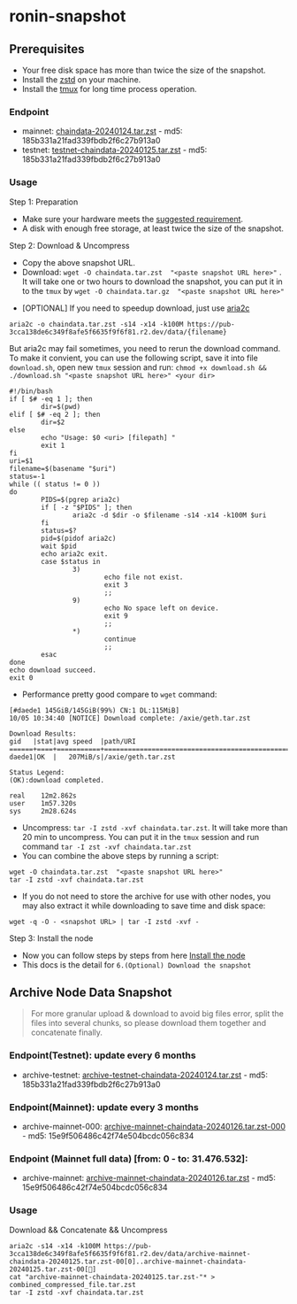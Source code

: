 # ronin-snapshot

## Prerequisites
- Your free disk space has more than twice the size of the snapshot.
- Install the [zstd](https://github.com/facebook/zstd) on your machine.
- Install the [tmux](https://github.com/tmux/tmux/wiki/Installing) for long time process operation.


### Endpoint

- mainnet: [chaindata-20240124.tar.zst](https://pub-3cca138de6c349f8afe5f6635f9f6f81.r2.dev/data/chaindata-20240124.tar.zst) - md5: 185b331a21fad339fbdb2f6c27b913a0
- testnet: [testnet-chaindata-20240125.tar.zst](https://pub-3cca138de6c349f8afe5f6635f9f6f81.r2.dev/data/testnet-chaindata-20240125.tar.zst) - md5: 185b331a21fad339fbdb2f6c27b913a0

### Usage

Step 1: Preparation
- Make sure your hardware meets the [suggested requirement](https://docs.roninchain.com/docs/node-operators/mainnet/non-validator#install-the-node).
- A disk with enough free storage, at least twice the size of the snapshot.

Step 2: Download & Uncompress
- Copy the above snapshot URL.
- Download:  `wget -O chaindata.tar.zst  "<paste snapshot URL here>"` . It will take one or two hours to download the snapshot, you can put it in to the `tmux` by `wget -O chaindata.tar.gz  "<paste snapshot URL here>"`


* [OPTIONAL] If you need to speedup download, just use [aria2c](https://github.com/aria2/aria2)
```
aria2c -o chaindata.tar.zst -s14 -x14 -k100M https://pub-3cca138de6c349f8afe5f6635f9f6f81.r2.dev/data/{filename}
```

But aria2c may fail sometimes, you need to rerun the download command. To make it convient, you can use the following script, save it into file `download.sh`, open new `tmux` session and run: `chmod +x download.sh && ./download.sh "<paste snapshot URL here>" <your dir>`
```
#!/bin/bash
if [ $# -eq 1 ]; then
        dir=$(pwd)
elif [ $# -eq 2 ]; then
        dir=$2
else
        echo "Usage: $0 <uri> [filepath] "
        exit 1
fi
uri=$1
filename=$(basename "$uri")
status=-1
while (( status != 0 ))
do
        PIDS=$(pgrep aria2c)
        if [ -z "$PIDS" ]; then
                aria2c -d $dir -o $filename -s14 -x14 -k100M $uri
        fi
        status=$?
        pid=$(pidof aria2c)
        wait $pid
        echo aria2c exit.
        case $status in
                3)
                        echo file not exist.
                        exit 3
                        ;;
                9)
                        echo No space left on device.
                        exit 9
                        ;;
                *)
                        continue
                        ;;
        esac
done
echo download succeed.
exit 0
```

- Performance pretty good compare to `wget` command:

```
[#daede1 145GiB/145GiB(99%) CN:1 DL:115MiB]
10/05 10:34:40 [NOTICE] Download complete: /axie/geth.tar.zst

Download Results:
gid   |stat|avg speed  |path/URI
======+====+===========+=======================================================
daede1|OK  |   207MiB/s|/axie/geth.tar.zst

Status Legend:
(OK):download completed.

real    12m2.862s
user    1m57.320s
sys     2m28.624s
```

- Uncompress: `tar -I zstd -xvf chaindata.tar.zst`. It will take more than 20 min to uncompress. You can put it in the `tmux` session and run command `tar -I zst -xvf chaindata.tar.zst`
- You can combine the above steps by running a script:

```
wget -O chaindata.tar.zst  "<paste snapshot URL here>"
tar -I zstd -xvf chaindata.tar.zst
```


- If you do not need to store the archive for use with other nodes, you may also extract it while downloading to save time and disk space:
```
wget -q -O - <snapshot URL> | tar -I zstd -xvf -
```


Step 3: Install the node
- Now you can follow steps by steps from here [Install the node ](https://docs.roninchain.com/docs/node-operators/mainnet/non-validator#install-the-node)
- This docs is the detail for `6.(Optional) Download the snapshot`



## Archive Node Data Snapshot

> For more granular upload & download to avoid big files error, split the files into several chunks, so please download them together and concatenate finally.
### Endpoint(Testnet): update every 6 months

- archive-testnet: [archive-testnet-chaindata-20240124.tar.zst](https://pub-3cca138de6c349f8afe5f6635f9f6f81.r2.dev/data/archive-testnet-chaindata-20240124.tar.zst) - md5: 185b331a21fad339fbdb2f6c27b913a0













### Endpoint(Mainnet): update every 3 months
- archive-mainnet-000: [archive-mainnet-chaindata-20240126.tar.zst-000](https://pub-3cca138de6c349f8afe5f6635f9f6f81.r2.dev/data/archive-mainnet-chaindata-20240126.tar.zst-000) - md5: 15e9f506486c42f74e504bcdc056c834

### Endpoint (Mainnet full data) [from: 0 - to: 31.476.532]:
- archive-mainnet: [archive-mainnet-chaindata-20240126.tar.zst](https://pub-3cca138de6c349f8afe5f6635f9f6f81.r2.dev/data/archive-mainnet-chaindata-20240126.tar.zst) - md5: 15e9f506486c42f74e504bcdc056c834

### Usage
Download && Concatenate && Uncompress
```shell
aria2c -s14 -x14 -k100M https://pub-3cca138de6c349f8afe5f6635f9f6f81.r2.dev/data/archive-mainnet-chaindata-20240125.tar.zst-00[0]..archive-mainnet-chaindata-20240125.tar.zst-00[]
cat "archive-mainnet-chaindata-20240125.tar.zst-"* > combined_compressed_file.tar.zst
tar -I zstd -xvf chaindata.tar.zst
```